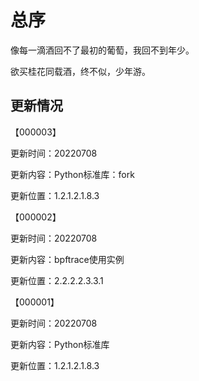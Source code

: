 # 总序





















像每一滴酒回不了最初的葡萄，我回不到年少。

欲买桂花同载酒，终不似，少年游。



## 更新情况

【000003】

更新时间：20220708

更新内容：Python标准库：fork

更新位置：1.2.1.2.1.8.3

【000002】

更新时间：20220708

更新内容：bpftrace使用实例

更新位置：2.2.2.2.3.3.1

【000001】

更新时间：20220708

更新内容：Python标准库

更新位置：1.2.1.2.1.8.3
